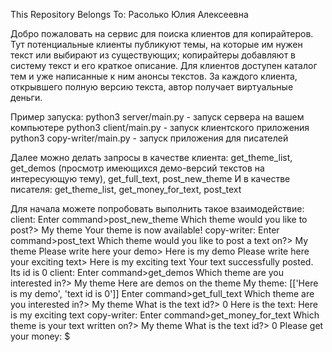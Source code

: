 This Repository Belongs To: Расолько Юлия Алексеевна

Добро пожаловать на сервис для поиска клиентов для копирайтеров. 
Тут потенциальные клиенты публикуют темы, на которые им нужен текст или выбирают из существующих; копирайтеры добавляют в систему текст и его краткое описание. Для клиентов доступен каталог тем и уже написанные к ним анонсы текстов. За каждого клиента, открывшего полную версию текста, автор получает виртуальные деньги.

Пример запуска:
	python3 server/main.py - запуск сервера на вашем компьютере
	python3 client/main.py - запуск клиентского приложения
	python3 copy-writer/main.py - запуск приложения для писателей

Далее можно делать запросы в качестве клиента: get_theme_list, get_demos (просмотр имеющихся демо-версий текстов на интересующую тему), get_full_text, post_new_theme
И в качестве писателя: get_theme_list, get_money_for_text, post_text

Для начала можете попробовать выполнить такое взаимодействие:
	client: 
		Enter command>post_new_theme
		Which theme would you like to post?> My theme
		Your theme is now available!
	copy-writer:
		Enter command>post_text
		Which theme would you like to post a text on?> My theme
		Please write here your demo> Here is my demo
		Please write here your exciting text> Here is my exciting text
		Your text successfully posted. Its id is 0
	client:
		Enter command>get_demos
		Which theme are you interested in?> My theme
		Here are demos on the theme My theme:  [['Here is my demo', 'text id is 0']]
		Enter command>get_full_text
		Which theme are you interested in?> My theme
		What is the text id?> 0
		Here is the text:
		Here is my exciting text
	copy-writer:
		Enter command>get_money_for_text
		Which theme is your text written on?> My theme
		What is the text id?> 0
		Please get your money:  $
